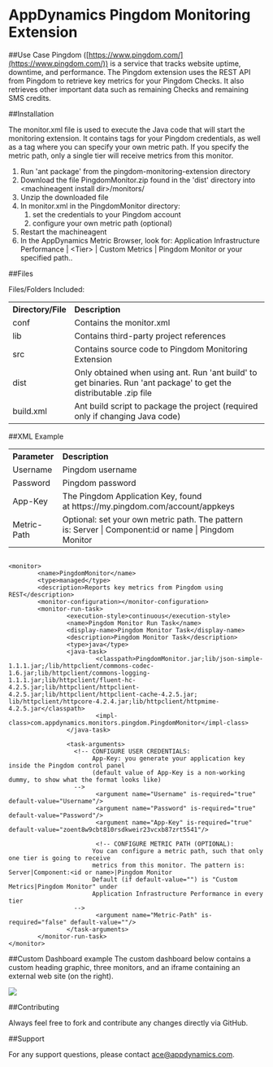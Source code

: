# AppDynamics Pingdom Monitoring Extension

##Use Case
Pingdom ([https://www.pingdom.com/](https://www.pingdom.com/)) is a service that tracks website uptime, 
downtime, and performance. The Pingdom extension uses the REST API from Pingdom to retrieve key
metrics for your Pingdom Checks. It also retrieves other important data 
such as remaining Checks and remaining SMS credits.


##Installation

The monitor.xml file is used to execute the Java code that will start the monitoring extension. It contains
tags for your Pingdom credentials, as well as a tag where you can specify your own metric
path. If you specify the metric path, only a single tier will receive metrics from this
monitor.  

1. Run 'ant package' from the pingdom-monitoring-extension directory
2. Download the file PingdomMonitor.zip found in the 'dist' directory into \<machineagent install dir\>/monitors/
3. Unzip the downloaded file
4. In monitor.xml in the PingdomMonitor directory:
    1.  set the credentials to your Pingdom account
    2.  configure your own metric path (optional)
5. Restart the machineagent
6. In the AppDynamics Metric Browser, look for: Application Infrastructure Performance  | \<Tier\> | Custom Metrics | Pingdom Monitor or your specified path..

##Files

Files/Folders Included:

<table><tbody>
<tr>
<th align = 'left'> Directory/File </th>
<th align = 'left'> Description </th>
</tr>
<tr>
<td class='confluenceTd'> conf </td>
<td class='confluenceTd'> Contains the monitor.xml </td>
</tr>
<tr>
<td class='confluenceTd'> lib </td>
<td class='confluenceTd'> Contains third-party project references </td>
</tr>
<tr>
<td class='confluenceTd'> src </td>
<td class='confluenceTd'> Contains source code to Pingdom Monitoring Extension </td>
</tr>
<tr>
<td class='confluenceTd'> dist </td>
<td class='confluenceTd'> Only obtained when using ant. Run 'ant build' to get binaries. Run 'ant package' to get the distributable .zip file </td>
</tr>
<tr>
<td class='confluenceTd'> build.xml </td>
<td class='confluenceTd'> Ant build script to package the project (required only if changing Java code) </td>
</tr>
</tbody>
</table>


##XML Example
<table>
<th align = 'left'> Parameter </th>
<th align = 'left'> Description </th>
<tr>
<td>Username
</td>
<td>Pingdom username
</td>
</tr>
<tr>
<td>Password
</td>
<td>Pingdom password
</td>
</tr>
<tr>
<td>App-Key
</td>
<td>The Pingdom Application Key, found at https://my.pingdom.com/account/appkeys
</td>
</tr>
<tr>
<td>Metric-Path
</td>
<td>Optional: set your own metric path. The pattern is: Server | Component:id or name | Pingdom Monitor 
</td>
</tr>
</table>

~~~~

<monitor>
        <name>PingdomMonitor</name>
        <type>managed</type>
        <description>Reports key metrics from Pingdom using REST</description>
        <monitor-configuration></monitor-configuration>
        <monitor-run-task>
                <execution-style>continuous</execution-style>
                <name>Pingdom Monitor Run Task</name>
                <display-name>Pingdom Monitor Task</display-name>
                <description>Pingdom Monitor Task</description>
                <type>java</type>
                <java-task>
                        <classpath>PingdomMonitor.jar;lib/json-simple-1.1.1.jar;/lib/httpclient/commons-codec-1.6.jar;lib/httpclient/commons-logging-1.1.1.jar;lib/httpclient/fluent-hc-4.2.5.jar;lib/httpclient/httpclient-4.2.5.jar;lib/httpclient/httpclient-cache-4.2.5.jar; lib/httpclient/httpcore-4.2.4.jar;lib/httpclient/httpmime-4.2.5.jar</classpath>
                        <impl-class>com.appdynamics.monitors.pingdom.PingdomMonitor</impl-class>
                </java-task>
 
                <task-arguments>
                  <!-- CONFIGURE USER CREDENTIALS:
                       App-Key: you generate your application key inside the Pingdom control panel
                       (default value of App-Key is a non-working dummy, to show what the format looks like)
                  -->
                        <argument name="Username" is-required="true" default-value="Username"/>
                        <argument name="Password" is-required="true" default-value="Password"/>
                        <argument name="App-Key" is-required="true" default-value="zoent8w9cbt810rsdkweir23vcxb87zrt5541"/>
 
                        <!-- CONFIGURE METRIC PATH (OPTIONAL):
                       You can configure a metric path, such that only one tier is going to receive
                       metrics from this monitor. The pattern is: Server|Component:<id or name>|Pingdom Monitor
                       Default (if default-value="") is "Custom Metrics|Pingdom Monitor" under 
                       Application Infrastructure Performance in every tier
                  -->
                        <argument name="Metric-Path" is-required="false" default-value=""/>
                </task-arguments>
        </monitor-run-task>
</monitor>

~~~~

##Custom Dashboard example
The custom dashboard below contains a custom heading graphic, three monitors, and an iframe containing an 
external web site (on the right).


![](images/pingdom_01.png)


##Contributing

Always feel free to fork and contribute any changes directly via GitHub.


##Support

For any support questions, please contact ace@appdynamics.com.
